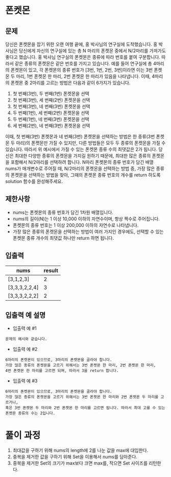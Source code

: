 # 폰켓몬

## 문제
당신은 폰켓몬을 잡기 위한 오랜 여행 끝에, 홍 박사님의 연구실에 도착했습니다. 
홍 박사님은 당신에게 자신의 연구실에 있는 총 N 마리의 폰켓몬 중에서 N/2마리를 가져가도 좋다고 했습니다.
홍 박사님 연구실의 폰켓몬은 종류에 따라 번호를 붙여 구분합니다. 
따라서 같은 종류의 폰켓몬은 같은 번호를 가지고 있습니다. 
예를 들어 연구실에 총 4마리의 폰켓몬이 있고, 
각 폰켓몬의 종류 번호가 [3번, 1번, 2번, 3번]이라면 이는 3번 폰켓몬 두 마리, 
1번 폰켓몬 한 마리, 2번 폰켓몬 한 마리가 있음을 나타냅니다. 이때, 4마리의 폰켓몬 중 
2마리를 고르는 방법은 다음과 같이 6가지가 있습니다.

1. 첫 번째(3번), 두 번째(1번) 폰켓몬을 선택
2. 첫 번째(3번), 세 번째(2번) 폰켓몬을 선택
3. 첫 번째(3번), 네 번째(3번) 폰켓몬을 선택
4. 두 번째(1번), 세 번째(2번) 폰켓몬을 선택
5. 두 번째(1번), 네 번째(3번) 폰켓몬을 선택
6. 세 번째(2번), 네 번째(3번) 폰켓몬을 선택

이때, 첫 번째(3번) 폰켓몬과 네 번째(3번) 폰켓몬을 선택하는 방법은 
한 종류(3번 폰켓몬 두 마리)의 폰켓몬만 가질 수 있지만, 
다른 방법들은 모두 두 종류의 폰켓몬을 가질 수 있습니다. 따라서 위 예시에서 가질 수 있는 
폰켓몬 종류 수의 최댓값은 2가 됩니다.
당신은 최대한 다양한 종류의 폰켓몬을 가지길 원하기 때문에, 
최대한 많은 종류의 폰켓몬을 포함해서 N/2마리를 선택하려 합니다. 
N마리 폰켓몬의 종류 번호가 담긴 배열 nums가 매개변수로 주어질 때, 
N/2마리의 폰켓몬을 선택하는 방법 중, 가장 많은 종류의 폰켓몬을 선택하는 방법을 찾아, 
그때의 폰켓몬 종류 번호의 개수를 return 하도록 solution 함수를 완성해주세요.

## 제한사항
- nums는 폰켓몬의 종류 번호가 담긴 1차원 배열입니다. 
- nums의 길이(N)는 1 이상 10,000 이하의 자연수이며, 항상 짝수로 주어집니다. 
- 폰켓몬의 종류 번호는 1 이상 200,000 이하의 자연수로 나타냅니다. 
- 가장 많은 종류의 폰켓몬을 선택하는 방법이 여러 가지인 경우에도, 선택할 수 있는 폰켓몬 종류 개수의 최댓값 하나만 return 하면 됩니다.

## 입출력

| nums            | result |
|-----------------|-----|
| [3,1,2,3]       | 2 |
| [3,3,3,2,2,4]   | 3|
| [3,3,3,2,2,2]   | 2|

## 입출력 예 설명
- 입출력 예 #1
```
문제의 예시와 같습니다.
```

- 입출력 예 #2
```
6마리의 폰켓몬이 있으므로, 3마리의 폰켓몬을 골라야 합니다.
가장 많은 종류의 폰켓몬을 고르기 위해서는 3번 폰켓몬 한 마리, 2번 폰켓몬 한 마리, 
4번 폰켓몬 한 마리를 고르면 되며, 따라서 3을 return 합니다.
```

- 입출력 예 #3
```
6마리의 폰켓몬이 있으므로, 3마리의 폰켓몬을 골라야 합니다.
가장 많은 종류의 폰켓몬을 고르기 위해서는 3번 폰켓몬 한 마리와 2번 폰켓몬 두 마리를 고르거나, 
혹은 3번 폰켓몬 두 마리와 2번 폰켓몬 한 마리를 고르면 됩니다. 따라서 최대 고를 수 있는 폰켓몬 종류의 수는 2입니다.
```
# 풀이 과정
1. 최대값을 구하기 위해 nums의 length에 2를 나눈 값을 max에 대입한다. 
2. 중복을 제거한 값을 구하기 위해 Set을 이용해서 nums를 담아준다. 
3. 중복을 제거한 Set의 크기가 max보다 크면 max를, 작으면 Set 사이즈를 리턴한다.